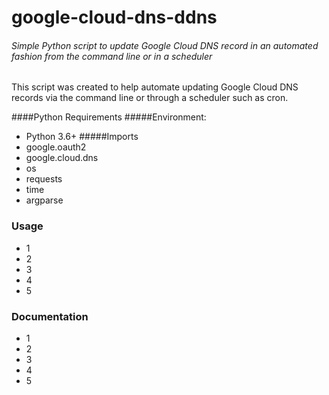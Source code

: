 # google-cloud-dns-ddns
###### Simple Python script to update Google Cloud DNS record in an automated fashion from the command line or in a scheduler

This script was created to help automate updating Google Cloud DNS records via the command line or through a scheduler such as cron.

####Python Requirements
#####Environment:
- Python 3.6+
#####Imports
- google.oauth2
- google.cloud.dns
- os
- requests
- time
- argparse

### Usage
- 1
- 2
- 3
- 4
- 5

### Documentation
- 1
- 2
- 3
- 4
- 5

###